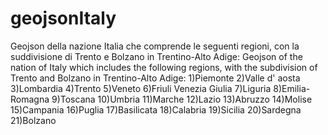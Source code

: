 # geojsonItaly
Geojson della nazione Italia che comprende le seguenti regioni, con la suddivisione di Trento e Bolzano in Trentino-Alto Adige:
Geojson of the nation of Italy which includes the following regions, with the subdivision of Trento and Bolzano in Trentino-Alto Adige:
1)Piemonte
2)Valle d' aosta
3)Lombardia
4)Trento
5)Veneto
6)Friuli Venezia Giulia
7)Liguria
8)Emilia-Romagna
9)Toscana
10)Umbria
11)Marche
12)Lazio
13)Abruzzo
14)Molise
15)Campania
16)Puglia
17)Basilicata
18)Calabria
19)Sicilia
20)Sardegna
21)Bolzano
